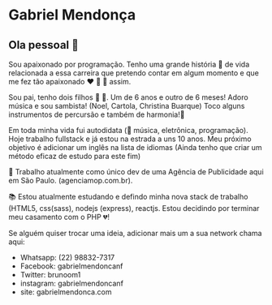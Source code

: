 # Gabriel Mendonça 

## Ola pessoal 👋

Sou apaixonado por programação. 
Tenho uma grande história :book: de vida relacionada a essa carreira que pretendo contar em algum momento e que me fez tão apaixonado :heart: :blue_heart: :green_heart: assim.

Sou pai, tenho dois filhos :boy: :baby:. Um de 6 anos e outro de 6 meses! 
Adoro música e sou sambista! (Noel, Cartola, Christina Buarque)
Toco alguns instrumentos de percursão e também de harmonia!:violin:

Em toda minha vida fui autodidata (:musical_note: música, eletrônica, programação). 
Hoje trabalho fullstack e já estou na estrada a uns 10 anos. 
Meu próximo objetivo é adicionar um inglês na lista de idiomas (Ainda tenho que criar um método eficaz de estudo para este fim)

🔭 Trabalho atualmente como único dev de uma Agência de Publicidade aqui em São Paulo. (agenciamop.com.br).

📚 Estou atualmente estudando e defindo minha nova stack de trabalho (HTML5, css(sass), nodejs (express), reactjs. Estou decidindo por terminar meu casamento com o PHP :broken_heart:!

Se alguém quiser trocar uma ideia, adicionar mais um a sua network chama aqui: 

- Whatsapp: (22) 98832-7317
- Facebook: gabrielmendoncanf 
- Twitter: brunoom1
- instagram: gabrielmendoncanf
- site: gabrielmendonca.com
